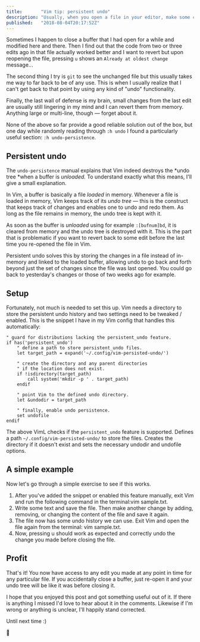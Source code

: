 ```yaml
---
title:       "Vim tip: persistent undo"
description: "Usually, when you open a file in your editor, make some changes, save and close, you lose the ability to <kbd>ctrl</kbd>+<kbd>Z</kbd>. Vim has a built in mechanism to persist changes made to files on disk. This may not sound that exciting, but what if your editor crashes while you have a set of changes you may want to revert stored?"
published:   "2018-08-04T20:17:52Z"
---
```


Sometimes I happen to close a buffer that I had open for a while and modified here and there.
Then I find out that the code from two or three edits ago in that file actually worked better and I want to revert but upon reopening the file, pressing `u` shows an `Already at oldest change` message...

The second thing I try is `git` to see the unchanged file but this usually takes me way to far back to be of any use.
This is when I usually realize that I can't get back to that point by using any kind of "undo" functionality.

Finally, the last wall of defense is my brain, small changes from the last edit are usually still lingering in my mind and I can revert them from memory.
Anything large or multi-line, though &mdash; forget about it.

None of the above so far provide a good reliable solution out of the box, but one day while randomly reading through `:h undo` I found a particularly useful section: `:h undo-persistence`.

## Persistent undo

The `undo-persistence` manual explains that Vim indeed destroys the *undo tree *when a buffer is *unloaded.*
To understand exactly what this means, I'll give a small explanation.

In Vim, a buffer is basically a file *loaded* in memory.
Whenever a file is loaded in memory, Vim keeps track of its *undo tree* &mdash; this is the construct that keeps track of changes and enables one to undo and redo them.
As long as the file remains in memory, the undo tree is kept with it.

As soon as the buffer is *unloaded* using for example `:[bufnum]bd`, it is cleared from memory and the undo tree is destroyed with it.
This is the part that is problematic if you want to revert back to some edit before the last time you re-opened the file in Vim.

Persistent undo solves this by storing the changes in a file instead of in-memory and linked to the loaded buffer, allowing undo to go back and forth beyond just the set of changes since the file was last opened.
You could go back to yesterday's changes or those of two weeks ago for example.

## Setup

Fortunately, not much is needed to set this up.
Vim needs a directory to store the persistent undo history and two settings need to be tweaked / enabled.
This is the snippet I have in my Vim config that handles this automatically:

```vim
" guard for distributions lacking the persistent_undo feature.
if has('persistent_undo')
    " define a path to store persistent_undo files.
    let target_path = expand('~/.config/vim-persisted-undo/')

    " create the directory and any parent directories
    " if the location does not exist.
    if !isdirectory(target_path)
        call system('mkdir -p ' . target_path)
    endif

    " point Vim to the defined undo directory.
    let &undodir = target_path

    " finally, enable undo persistence.
    set undofile
endif
```

The above VimL checks if the `persistent_undo` feature is supported.
Defines a path `~/.config/vim-persisted-undo/` to store the files.
Creates the directory if it doesn't exist and sets the necessary undodir and undofile options.

## A simple example

Now let's go through a simple exercise to see if this works.

1. After you've added the snippet or enabled this feature manually, exit Vim and run the following command in the terminal:vim sample.txt.
2. Write some text and save the file. Then make another change by adding, removing, or changing the content of the file and save it again.
3. The file now has some undo history we can use. Exit Vim and open the file again from the terminal: vim sample.txt.
4. Now, pressing u should work as expected and correctly undo the change you made before closing the file.

## Profit

That's it! You now have access to any edit you made at any point in time for any particular file.
If you accidentally close a buffer, just re-open it and your undo tree will be like it was before closing it.

I hope that you enjoyed this post and got something useful out of it.
If there is anything I missed I'd love to hear about it in the comments.
Likewise if I'm wrong or anything is unclear, I'll happily stand corrected.

Until next time :)

:wave:
